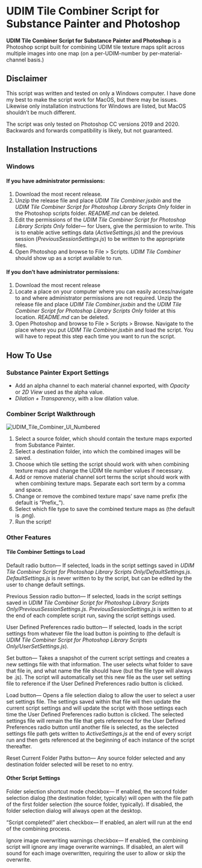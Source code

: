 # UDIM Tile Combiner Script for Substance Painter and Photoshop

**UDIM Tile Combiner Script for Substance Painter and Photoshop** is a Photoshop script built for combining UDIM tile texture maps split across multiple images into one map (on a per-UDIM-number by per-material-channel basis.)

## Disclaimer

This script was written and tested on only a Windows computer. I have done my best to make the script work for MacOS, but there may be issues. Likewise only installation instructions for Windows are listed, but MacOS shouldn’t be much different.

The script was only tested on Photoshop CC versions 2019 and 2020. Backwards and forwards compatibility is likely, but not guaranteed.

## Installation Instructions

### Windows

#### If you have administrator permissions:
1. Download the most recent release.
2. Unzip the release file and place *UDIM Tile Combiner.jsxbin* and the *UDIM Tile Combiner Script for Photoshop Library Scripts Only* folder in the Photoshop scripts folder. *README.md* can be deleted.
3. Edit the permissions of the *UDIM Tile Combiner Script for Photoshop Library Scripts Only* folder— for Users, give the permission to write. This is to enable active settings data (*ActiveSettings.js*) and the previous session (*PreviousSessionSettings.js*) to be written to the appropriate files.  
4. Open Photoshop and browse to File > Scripts. *UDIM Tile Combiner* should show up as a script available to run.

#### If you don’t have administrator permissions:
1. Download the most recent release
2. Locate a place on your computer where you can easily access/navigate to and where administrator permissions are not required. Unzip the release file and place *UDIM Tile Combiner.jsxbin* and the *UDIM Tile Combiner Script for Photoshop Library Scripts Only* folder at this location. *README.md* can be deleted.
4. Open Photoshop and browse to File > Scripts > Browse. Navigate to the place where you put *UDIM Tile Combiner.jsxbin* and load the script. You will have to repeat this step each time you want to run the script.

## How To Use

### Substance Painter Export Settings

* Add an alpha channel to each material channel exported, with *Opacity* or *2D View* used as the alpha value. 
* *Dilation + Transparency*, with a low dilation value. 

### Combiner Script Walkthrough

![UDIM_Tile_Combiner_UI_Numbered](https://user-images.githubusercontent.com/83183389/116453204-98c4e500-a82c-11eb-98db-66bf6a7f3e97.png)

1. Select a source folder, which should contain the texture maps exported from Substance Painter. 
2. Select a destination folder, into which the combined images will be saved.
3. Choose which tile setting the script should work with when combining texture maps and change the UDIM tile number values if necessary. 
4. Add or remove material channel sort terms the script should work with when combining texture maps. Separate each sort term by a comma and space. 
5. Change or remove the combined texture maps’ save name prefix (the default is “Prefix_”).
6. Select which file type to save the combined texture maps as (the default is .png).
7. Run the script!

### Other Features

#### Tile Combiner Settings to Load

Default radio button— If selected, loads in the script settings saved in *UDIM Tile Combiner Script for Photoshop Library Scripts Only/DefaultSettings.js*. *DefaultSettings.js* is never written to by the script, but can be edited by the user to change default settings. 

Previous Session radio button— If selected, loads in the script settings saved in *UDIM Tile Combiner Script for Photoshop Library Scripts Only/PreviousSessionSettings.js*. *PreviousSessionSettings.js* is written to at the end of each complete script run, saving the script settings used.

User Defined Preferences radio button— If selected, loads in the script settings from whatever file the load button is pointing to (the default is *UDIM Tile Combiner Script for Photoshop Library Scripts Only/UserSetSettings.js*).

Set button— Takes a snapshot of the current script settings and creates a new settings file with that information. The user selects what folder to save that file in, and what name the file should have (but the file type will always be .js). The script will automatically set this new file as the user set setting file to reference if the User Defined Preferences radio button is clicked. 

Load button— Opens a file selection dialog to allow the user to select a user set settings file. The settings saved within that file will then update the current script settings and will update the script with those settings each time the User Defined Preferences radio button is clicked. The selected settings file will remain the file that gets referenced for the User Defined Preferences radio button until another file is selected, as the selected settings file path gets written to *ActiveSettings.js* at the end of every script run and then gets referenced at the beginning of each instance of the script thereafter. 

Reset Current Folder Paths button— Any source folder selected and any destination folder selected will be reset to no entry. 

#### Other Script Settings

Folder selection shortcut mode checkbox— If enabled, the second folder selection dialog (the destination folder, typically) will open with the file path of the first folder selection (the source folder, typically). If disabled, the folder selection dialog will always open at the desktop. 

“Script completed!” alert checkbox— If enabled, an alert will run at the end of the combining process. 

Ignore image overwriting warnings checkbox— If enabled, the combining script will ignore any image overwrite warnings. If disabled, an alert will sound for each image overwritten, requiring the user to allow or skip the overwrite. 
